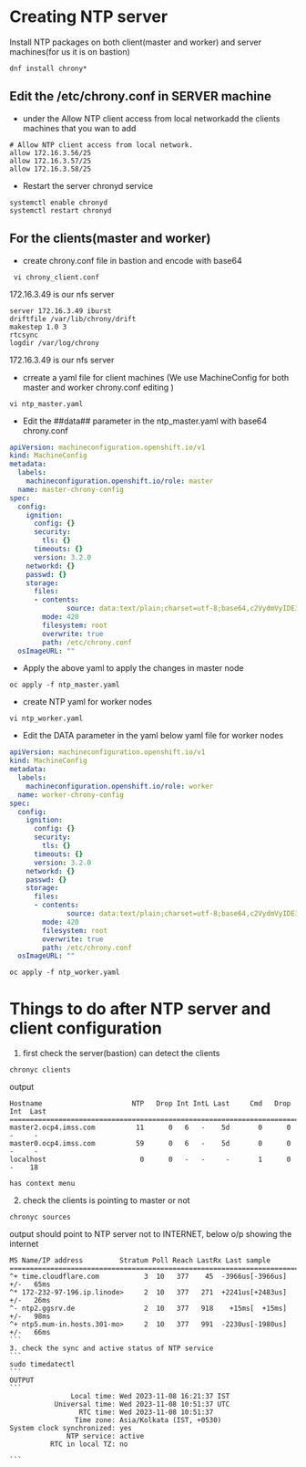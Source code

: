 # Creating NTP server
Install NTP packages on both client(master and worker) and server machines(for us it is on bastion)
```
dnf install chrony*
```
## Edit the /etc/chrony.conf in SERVER machine
- under the Allow NTP client access from local networkadd the clients machines that you wan to add
```
# Allow NTP client access from local network.
allow 172.16.3.56/25
allow 172.16.3.57/25
allow 172.16.3.58/25
```
- Restart the server chronyd service
```
systemctl enable chronyd
systemctl restart chronyd
```
## For the clients(master and worker)
- create chrony.conf file in bastion and encode with base64
```
 vi chrony_client.conf
```
172.16.3.49 is our nfs server
```
server 172.16.3.49 iburst
driftfile /var/lib/chrony/drift
makestep 1.0 3
rtcsync
logdir /var/log/chrony
```
172.16.3.49 is our nfs server

- crreate a yaml file for client machines (We use MachineConfig for both master and worker chrony.conf editing )
```
vi ntp_master.yaml
```
- Edit the ##data## parameter in the ntp_master.yaml with base64 chrony.conf
```yaml
apiVersion: machineconfiguration.openshift.io/v1
kind: MachineConfig
metadata:
  labels:
    machineconfiguration.openshift.io/role: master
  name: master-chrony-config
spec:
  config:
    ignition:
      config: {}
      security:
        tls: {}
      timeouts: {}
      version: 3.2.0
    networkd: {}
    passwd: {}
    storage:
      files:
      - contents:
              source: data:text/plain;charset=utf-8;base64,c2VydmVyIDE3Mi4xOS4xOTAuMzcgaWJ1cnN0CnNlcnZlciAxNzIuMTkuMTkwLjM4IGlidXJzdApzZXJ2ZXIgMTcyLjE3LjEzMS4xMCBpYnVyc3QKZHJpZnRmaWxlIC92YXIvbGliL2Nocm9ueS9kcmlmdAptYWtlc3RlcCAxLjAgMwpydGNzeW5jCmxvZ2RpciAvdmFyL2xvZy9jaHJvbnkKCg==
        mode: 420
        filesystem: root
        overwrite: true
        path: /etc/chrony.conf
  osImageURL: ""
```
- Apply the above yaml to apply the changes in master node
```
oc apply -f ntp_master.yaml
```
- create NTP yaml for worker nodes
```
vi ntp_worker.yaml
```
- Edit the DATA parameter in the yaml below yaml file for worker nodes
```yaml
apiVersion: machineconfiguration.openshift.io/v1
kind: MachineConfig
metadata:
  labels:
    machineconfiguration.openshift.io/role: worker
  name: worker-chrony-config
spec:
  config:
    ignition:
      config: {}
      security:
        tls: {}
      timeouts: {}
      version: 3.2.0
    networkd: {}
    passwd: {}
    storage:
      files:
      - contents:
              source: data:text/plain;charset=utf-8;base64,c2VydmVyIDE3Mi4xOS4xOTAuMzcgaWJ1cnN0CnNlcnZlciAxNzIuMTkuMTkwLjM4IGlidXJzdApzZXJ2ZXIgMTcyLjE3LjEzMS4xMCBpYnVyc3QKZHJpZnRmaWxlIC92YXIvbGliL2Nocm9ueS9kcmlmdAptYWtlc3RlcCAxLjAgMwpydGNzeW5jCmxvZ2RpciAvdmFyL2xvZy9jaHJvbnkKCg==
        mode: 420
        filesystem: root
        overwrite: true
        path: /etc/chrony.conf
  osImageURL: ""
```
```
oc apply -f ntp_worker.yaml
```
# Things to do after NTP server and client configuration
1. first check the server(bastion) can detect the clients
```
chronyc clients
```
output 
```
Hostname                      NTP   Drop Int IntL Last     Cmd   Drop Int  Last
===============================================================================
master2.ocp4.imss.com          11      0   6   -    5d       0      0   -     -
master0.ocp4.imss.com          59      0   6   -    5d       0      0   -     -
localhost                       0      0   -   -     -       1      0   -    18

has context menu
```
2. check the clients is pointing to master or not
```
chronyc sources
````
output should point to NTP server not to INTERNET, below o/p showing the internet
````
MS Name/IP address         Stratum Poll Reach LastRx Last sample
===============================================================================
^+ time.cloudflare.com           3  10   377    45  -3966us[-3966us] +/-   65ms
^* 172-232-97-196.ip.linode>     2  10   377   271  +2241us[+2483us] +/-   26ms
^- ntp2.ggsrv.de                 2  10   377   918    +15ms[  +15ms] +/-   98ms
^+ ntp5.mum-in.hosts.301-mo>     2  10   377   991  -2230us[-1980us] +/-   66ms
```
3. check the sync and active status of NTP service
```
sudo timedatectl
```
OUTPUT
```
               Local time: Wed 2023-11-08 16:21:37 IST
           Universal time: Wed 2023-11-08 10:51:37 UTC
                 RTC time: Wed 2023-11-08 10:51:37
                Time zone: Asia/Kolkata (IST, +0530)
System clock synchronized: yes
              NTP service: active
          RTC in local TZ: no

```
